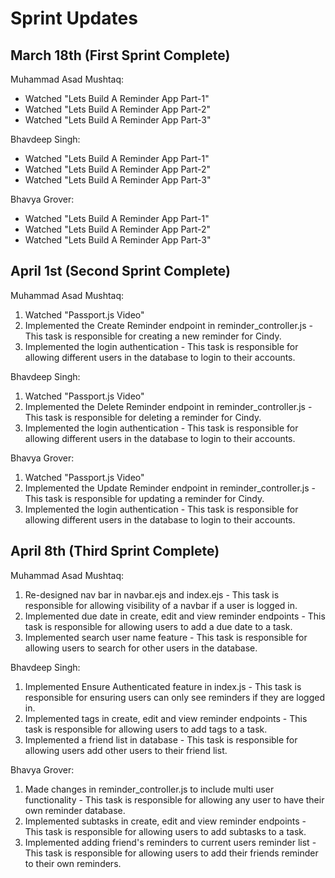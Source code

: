 # Sprint Updates

## March 18th (First Sprint Complete)
Muhammad Asad Mushtaq:
- Watched "Lets Build A Reminder App Part-1"
- Watched "Lets Build A Reminder App Part-2"
- Watched "Lets Build A Reminder App Part-3"

Bhavdeep Singh:
- Watched "Lets Build A Reminder App Part-1"
- Watched "Lets Build A Reminder App Part-2"
- Watched "Lets Build A Reminder App Part-3"

Bhavya Grover:
- Watched "Lets Build A Reminder App Part-1"
- Watched "Lets Build A Reminder App Part-2"
- Watched "Lets Build A Reminder App Part-3"

## April 1st (Second Sprint Complete)
Muhammad Asad Mushtaq:
1. Watched "Passport.js Video"
2. Implemented the Create Reminder endpoint in reminder_controller.js - This task is responsible for creating a new reminder for Cindy.
3. Implemented the login authentication - This task is responsible for allowing different users in the database to login to their accounts.

Bhavdeep Singh:
1. Watched "Passport.js Video"
2. Implemented the Delete Reminder endpoint in reminder_controller.js - This task is responsible for deleting a reminder for Cindy.
3. Implemented the login authentication - This task is responsible for allowing different users in the database to login to their accounts.

Bhavya Grover:
1. Watched "Passport.js Video"
2. Implemented the Update Reminder endpoint in reminder_controller.js - This task is responsible for updating a reminder for Cindy.
3. Implemented the login authentication - This task is responsible for allowing different users in the database to login to their accounts.

## April 8th (Third Sprint Complete)
Muhammad Asad Mushtaq:
1. Re-designed nav bar in navbar.ejs and index.ejs - This task is responsible for allowing visibility of a navbar if a user is logged in.
2. Implemented due date in create, edit and view reminder endpoints - This task is responsible for allowing users to add a due date to a task.
3. Implemented search user name feature - This task is responsible for allowing users to search for other users in the database.

Bhavdeep Singh:
1. Implemented Ensure Authenticated feature in index.js - This task is responsible for ensuring users can only see reminders if they are logged in.
2. Implemented tags in create, edit and view reminder endpoints - This task is responsible for allowing users to add tags to a task.
3. Implemented a friend list in database - This task is responsible for allowing users add other users to their friend list.

Bhavya Grover:
1. Made changes in reminder_controller.js to include multi user functionality - This task is responsible for allowing any user to have their own reminder database.
2. Implemented subtasks in create, edit and view reminder endpoints - This task is responsible for allowing users to add subtasks to a task.
3. Implemented adding friend's reminders to current users reminder list - This task is responsible for allowing users to add their friends reminder to their own reminders.
